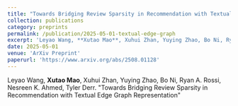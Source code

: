 ```yaml
---
title: "Towards Bridging Review Sparsity in Recommendation with Textual Edge Graph Representation"
collection: publications
category: preprints
permalink: /publication/2025-05-01-textual-edge-graph
excerpt: 'Leyao Wang, **Xutao Mao**, Xuhui Zhan, Yuying Zhao, Bo Ni, Ryan A. Rossi, Nesreen K. Ahmed, Tyler Derr. "Towards Bridging Review Sparsity in Recommendation with Textual Edge Graph Representation"'
date: 2025-05-01
venue: 'ArXiv Preprint'
paperurl: 'https://www.arxiv.org/abs/2508.01128'
---
```

Leyao Wang, **Xutao Mao**, Xuhui Zhan, Yuying Zhao, Bo Ni, Ryan A. Rossi, Nesreen K. Ahmed, Tyler Derr. "Towards Bridging Review Sparsity in Recommendation with Textual Edge Graph Representation" 